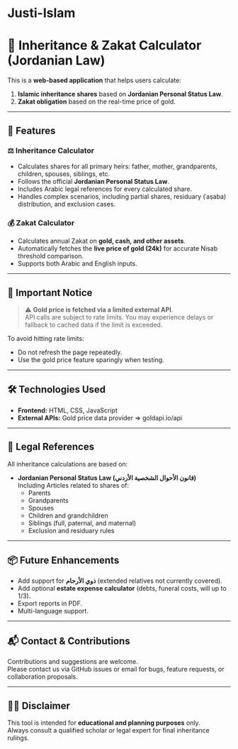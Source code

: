 # Justi-Islam
# 🕌 Inheritance & Zakat Calculator (Jordanian Law)

This is a **web-based application** that helps users calculate:
1. **Islamic inheritance shares** based on **Jordanian Personal Status Law**.
2. **Zakat obligation** based on the real-time price of gold.

---

## 📌 Features

### ⚖️ Inheritance Calculator
- Calculates shares for all primary heirs: father, mother, grandparents, children, spouses, siblings, etc.
- Follows the official **Jordanian Personal Status Law**.
- Includes Arabic legal references for every calculated share.
- Handles complex scenarios, including partial shares, residuary (ʿaṣaba) distribution, and exclusion cases.

### 💰 Zakat Calculator
- Calculates annual Zakat on **gold, cash, and other assets**.
- Automatically fetches the **live price of gold (24k)** for accurate Nisab threshold comparison.
- Supports both Arabic and English inputs.

---

## 🚨 Important Notice

> ⚠️ **Gold price is fetched via a limited external API**.  
> API calls are subject to rate limits. You may experience delays or fallback to cached data if the limit is exceeded.

To avoid hitting rate limits:
- Do not refresh the page repeatedly.
- Use the gold price feature sparingly when testing.

---

## 🛠 Technologies Used

- **Frontend:** HTML, CSS, JavaScript
- **External APIs:** Gold price data provider => goldapi.io/api 

---

## 🧾 Legal References

All inheritance calculations are based on:
- **Jordanian Personal Status Law (قانون الأحوال الشخصية الأردني)**  
  Including Articles related to shares of:
  - Parents
  - Grandparents
  - Spouses
  - Children and grandchildren
  - Siblings (full, paternal, and maternal)
  - Exclusion and residuary rules

---

## 📦 Future Enhancements

- Add support for **ذوي الأرحام** (extended relatives not currently covered).
- Add optional **estate expense calculator** (debts, funeral costs, will up to 1/3).
- Export reports in PDF.
- Multi-language support.

---

## 📬 Contact & Contributions

Contributions and suggestions are welcome.  
Please contact us via GitHub issues or email for bugs, feature requests, or collaboration proposals.

---

## 🧑‍⚖️ Disclaimer

This tool is intended for **educational and planning purposes** only.  
Always consult a qualified scholar or legal expert for final inheritance rulings.

